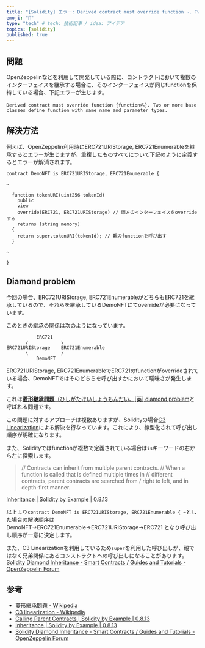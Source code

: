 ```yaml
---
title: "[Solidity] エラー: Derived contract must override function ~. Two or more base classes define function with same name and parameter types. とDiamond problemについて"
emoji: "💎"
type: "tech" # tech: 技術記事 / idea: アイデア
topics: [solidity]
published: true
---
```


## 問題

OpenZeppelinなどを利用して開発している際に、コントラクトにおいて複数のインターフェイスを継承する場合に、そのインターフェイスが同じfunctionを保持している場合、下記エラーが生じます。

`Derived contract must override function {function名}. Two or more base classes define function with same name and parameter types.`

## 解決方法

例えば、OpenZeppelin利用時にERC721URIStorage, ERC721Enumerableを継承するとエラーが生じますが、重複したものすべてについて下記のように定義するとエラーが解消されます。

```solidity
contract DemoNFT is ERC721URIStorage, ERC721Enumerable {

~

  function tokenURI(uint256 tokenId)
    public
    view
    override(ERC721, ERC721URIStorage) // 両方のインターフェイスをoverrideする
    returns (string memory)
  {
    return super.tokenURI(tokenId); // 親のfunctionを呼び出す
  }

~

}
```

## Diamond problem

今回の場合、ERC721URIStorage, ERC721EnumerableがどちらもERC721を継承しているので、それらを継承しているDemoNFTにてoverrideが必要になっています。

このときの継承の関係は次のようになっています。

```
           ERC721
       /            \
ERC721URIStorage    ERC721Enumerable
       \            /
           DemoNFT
```

ERC721URIStorage, ERC721EnumerableでERC721のfunctionがoverrideされている場合、DemoNFTではそのどちらを呼び出すかにおいて曖昧さが発生します。

これは[**菱形継承問題**（ひしがたけいしょうもんだい、[英] diamond problem](https://ja.wikipedia.org/wiki/%E8%8F%B1%E5%BD%A2%E7%B6%99%E6%89%BF%E5%95%8F%E9%A1%8C)と呼ばれる問題です。

この問題に対するアプローチは複数ありますが、Solidityの場合[C3 Linearization](https://en.wikipedia.org/wiki/C3_linearization)による解決を行なっています。これにより、線型化されて呼び出し順序が明確になります。

また、Solidityではfunctionが複数で定義されている場合は`is`キーワードの右から左に探索します。

> // Contracts can inherit from multiple parent contracts.
> // When a function is called that is defined multiple times in
> // different contracts, parent contracts are searched from
> / right to left, and in depth-first manner.

[Inheritance | Solidity by Example | 0.8.13](https://solidity-by-example.org/inheritance/)

以上より`contract DemoNFT is ERC721URIStorage, ERC721Enumerable { ~`とした場合の解決順序はDemoNFT→ERC721Enumerable→ERC721URIStorage→ERC721
となり呼び出し順序が一意に決定します。

また、C3 Linearizationを利用しているため`super`を利用した呼び出しが、親ではなく兄弟関係にあるコンストラクトへの呼び出しになることがあります。
[Solidity Diamond Inheritance - Smart Contracts / Guides and Tutorials - OpenZeppelin Forum](https://forum.openzeppelin.com/t/solidity-diamond-inheritance/2694)

## 参考

* [菱形継承問題 - Wikipedia](https://ja.wikipedia.org/wiki/%E8%8F%B1%E5%BD%A2%E7%B6%99%E6%89%BF%E5%95%8F%E9%A1%8C)
* [C3 linearization - Wikipedia](https://en.wikipedia.org/wiki/C3_linearization)
* [Calling Parent Contracts | Solidity by Example | 0.8.13](https://solidity-by-example.org/super/)
* [Inheritance | Solidity by Example | 0.8.13](https://solidity-by-example.org/inheritance/)
* [Solidity Diamond Inheritance - Smart Contracts / Guides and Tutorials - OpenZeppelin Forum](https://forum.openzeppelin.com/t/solidity-diamond-inheritance/2694)
